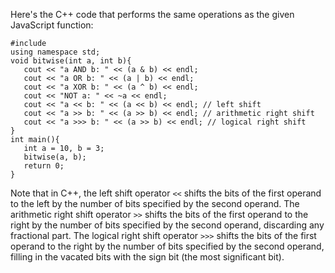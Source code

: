 Here's the C++ code that performs the same operations as the given JavaScript function:
```
#include 
using namespace std;
void bitwise(int a, int b){
   cout << "a AND b: " << (a & b) << endl;
   cout << "a OR b: " << (a | b) << endl;
   cout << "a XOR b: " << (a ^ b) << endl;
   cout << "NOT a: " << ~a << endl;
   cout << "a << b: " << (a << b) << endl; // left shift
   cout << "a >> b: " << (a >> b) << endl; // arithmetic right shift
   cout << "a >>> b: " << (a >> b) << endl; // logical right shift
}
int main(){
   int a = 10, b = 3;
   bitwise(a, b);
   return 0;
}
```
Note that in C++, the left shift operator `<<` shifts the bits of the first operand to the left by the number of bits specified by the second operand. The arithmetic right shift operator `>>` shifts the bits of the first operand to the right by the number of bits specified by the second operand, discarding any fractional part. The logical right shift operator `>>>` shifts the bits of the first operand to the right by the number of bits specified by the second operand, filling in the vacated bits with the sign bit (the most significant bit).

